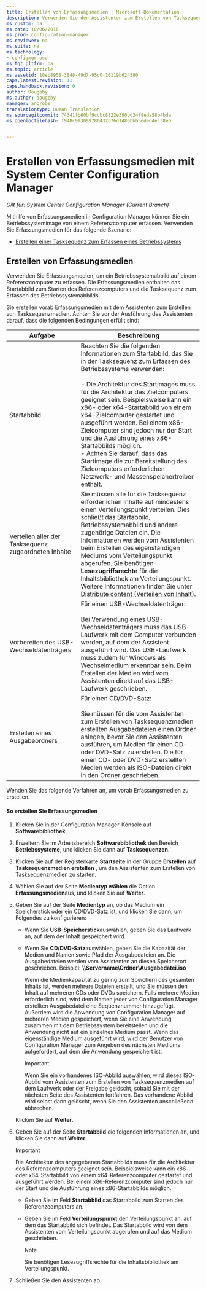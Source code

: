 ```yaml
---
title: Erstellen von Erfassungsmedien | Microsoft-Dokumentation
description: Verwenden Sie den Assistenten zum Erstellen von Tasksequenzmedien, um Erfassungsmedien in Configuration Manager zum Erfassen eines Betriebssystemimages von einem Referenzcomputer zu erstellen.
ms.custom: na
ms.date: 10/06/2016
ms.prod: configuration-manager
ms.reviewer: na
ms.suite: na
ms.technology:
- configmgr-osd
ms.tgt_pltfrm: na
ms.topic: article
ms.assetid: 10eb8958-3848-49d7-95c0-16119b624580
caps.latest.revision: 11
caps.handback.revision: 0
author: Dougeby
ms.author: dougeby
manager: angrobe
translationtype: Human Translation
ms.sourcegitcommit: 74341fb60bf9ccbc8822e390bd34f9eda58b4bda
ms.openlocfilehash: f948c993099786432b76d1486bbb5eded4ec38eb


---
```

# <a name="create-capture-media-with-system-center-configuration-manager"></a>Erstellen von Erfassungsmedien mit System Center Configuration Manager

*Gilt für: System Center Configuration Manager (Current Branch)*

Mithilfe von Erfassungsmedien in Configuration Manager können Sie ein Betriebssystemimage von einem Referenzcomputer erfassen. Verwenden Sie Erfassungsmedien für das folgende Szenario:  

-   [Erstellen einer Tasksequenz zum Erfassen eines Betriebssystems](create-a-task-sequence-to-capture-an-operating-system.md)  

##  <a name="a-namebkmkcreatecapturemediaa-how-to-create-capture-media"></a><a name="BKMK_CreateCaptureMedia"></a> Erstellen von Erfassungsmedien  
 Verwenden Sie Erfassungsmedien, um ein Betriebssystemabbild auf einem Referenzcomputer zu erfassen. Die Erfassungsmedien enthalten das Startabbild zum Starten des Referenzcomputers und die Tasksequenz zum Erfassen des Betriebssystemabbilds.

Sie erstellen vorab Erfassungsmedien mit dem Assistenten zum Erstellen von Tasksequenzmedien. Achten Sie vor der Ausführung des Assistenten darauf, dass die folgenden Bedingungen erfüllt sind:  

|Aufgabe|Beschreibung|  
|----------|-----------------|  
|Startabbild|Beachten Sie die folgenden Informationen zum Startabbild, das Sie in der Tasksequenz zum Erfassen des Betriebssystems verwenden:<br /><br /> - Die Architektur des Startimages muss für die Architektur des Zielcomputers geeignet sein. Beispielsweise kann ein x86- oder x64-Startabbild von einem x64-Zielcomputer gestartet und ausgeführt werden. Bei einem x86-Zielcomputer sind jedoch nur der Start und die Ausführung eines x86-Startabbilds möglich.<br />- Achten Sie darauf, dass das Startimage die zur Bereitstellung des Zielcomputers erforderlichen Netzwerk- und Massenspeichertreiber enthält.|  
|Verteilen aller der Tasksequenz zugeordneten Inhalte|Sie müssen alle für die Tasksequenz erforderlichen Inhalte auf mindestens einen Verteilungspunkt verteilen. Dies schließt das Startabbild, Betriebssystemabbild und andere zugehörige Dateien ein. Die Informationen werden vom Assistenten beim Erstellen des eigenständigen Mediums vom Verteilungspunkt abgerufen. Sie benötigen **Lesezugriffsrechte** für die Inhaltsbibliothek am Verteilungspunkt.  Weitere Informationen finden Sie unter [Distribute content (Verteilen von Inhalt)](../../core/servers/deploy/configure/deploy-and-manage-content.md#bkmk_distribute).|  
|Vorbereiten des USB-Wechseldatenträgers|Für einen USB-Wechseldatenträger:<br /><br /> Bei Verwendung eines USB-Wechseldatenträgers muss das USB-Laufwerk mit dem Computer verbunden werden, auf dem der Assistent ausgeführt wird. Das USB-Laufwerk muss zudem für Windows als Wechselmedium erkennbar sein. Beim Erstellen der Medien wird vom Assistenten direkt auf das USB-Laufwerk geschrieben.|  
|Erstellen eines Ausgabeordners|Für einen CD/DVD-Satz:<br /><br /> Sie müssen für die vom Assistenten zum Erstellen von Tasksequenzmedien erstellten Ausgabedateien einen Ordner anlegen, bevor Sie den Assistenten ausführen, um Medien für einen CD- oder DVD-Satz zu erstellen. Die für einen CD- oder DVD-Satz erstellten Medien werden als ISO-Dateien direkt in den Ordner geschrieben.|  

 Wenden Sie das folgende Verfahren an, um vorab Erfassungsmedien zu erstellen.  

#### <a name="to-create-capture-media"></a>So erstellen Sie Erfassungsmedien  

1.  Klicken Sie in der Configuration Manager-Konsole auf **Softwarebibliothek**.  

2.  Erweitern Sie im Arbeitsbereich **Softwarebibliothek** den Bereich **Betriebssysteme**, und klicken Sie dann auf **Tasksequenzen**.  

3.  Klicken Sie auf der Registerkarte **Startseite** in der Gruppe **Erstellen** auf **Tasksequenzmedien erstellen** , um den Assistenten zum Erstellen von Tasksequenzmedien zu starten.  

4.  Wählen Sie auf der Seite **Medientyp wählen** die Option **Erfassungsmedien**aus, und klicken Sie auf **Weiter**.  

5.  Geben Sie auf der Seite **Medientyp** an, ob das Medium ein Speicherstick oder ein CD/DVD-Satz ist, und klicken Sie dann, um Folgendes zu konfigurieren:  

    -   Wenn Sie **USB-Speicherstick**auswählen, geben Sie das Laufwerk an, auf dem der Inhalt gespeichert wird.  

    -   Wenn Sie **CD/DVD-Satz**auswählen, geben Sie die Kapazität der Medien und Namen sowie Pfad der Ausgabedateien an. Die Ausgabedateien werden vom Assistenten an diesen Speicherort geschrieben. Beispiel: **\\\Servername\Ordner\Ausgabedatei.iso**  

         Wenn die Medienkapazität zu gering zum Speichern des gesamten Inhalts ist, werden mehrere Dateien erstellt, und Sie müssen den Inhalt auf mehreren CDs oder DVDs speichern. Falls mehrere Medien erforderlich sind, wird dem Namen jeder von Configuration Manager erstellten Ausgabedatei eine Sequenznummer hinzugefügt. Außerdem wird die Anwendung von Configuration Manager auf mehreren Medien gespeichert, wenn Sie eine Anwendung zusammen mit dem Betriebssystem bereitstellen und die Anwendung nicht auf ein einzelnes Medium passt. Wenn das eigenständige Medium ausgeführt wird, wird der Benutzer von Configuration Manager zum Angeben des nächsten Mediums aufgefordert, auf dem die Anwendung gespeichert ist.  

        > [!IMPORTANT]  
        >  Wenn Sie ein vorhandenes ISO-Abbild auswählen, wird dieses ISO-Abbild vom Assistenten zum Erstellen von Tasksequenzmedien auf dem Laufwerk oder der Freigabe gelöscht, sobald Sie mit der nächsten Seite des Assistenten fortfahren. Das vorhandene Abbild wird selbst dann gelöscht, wenn Sie den Assistenten anschließend abbrechen.  

     Klicken Sie auf **Weiter**.  

6.  Geben Sie auf der Seite **Startabbild** die folgenden Informationen an, und klicken Sie dann auf **Weiter**.  

    > [!IMPORTANT]  
    >  Die Architektur des angegebenen Startabbilds muss für die Architektur des Referenzcomputers geeignet sein. Beispielsweise kann ein x86- oder x64-Startabbild von einem x64-Referenzcomputer gestartet und ausgeführt werden. Bei einem x86-Referenzcomputer sind jedoch nur der Start und die Ausführung eines x86-Startabbilds möglich.  

    -   Geben Sie im Feld **Startabbild** das Startabbild zum Starten des Referenzcomputers an.  

    -   Geben Sie im Feld **Verteilungspunkt** den Verteilungspunkt an, auf dem das Startabbild sich befindet. Das Startabbild wird von dem Assistenten vom Verteilungspunkt abgerufen und auf das Medium geschrieben.  

        > [!NOTE]  
        >  Sie benötigen Lesezugriffsrechte für die Inhaltsbibliothek am Verteilungspunkt.  

7.  Schließen Sie den Assistenten ab.  



<!--HONumber=Dec16_HO3-->


